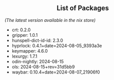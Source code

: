 <!--- This list was auto-generated by ./helper.sh. DO NOT edit this file manually. -->

<h2 align="center">List of Packages</h2>

_(The latest version available in the nix store)_

- crt: 0.2.0
- gripper: 1.0.1
- hunspell-dict-id-id: 2.3.0
- hyprlock: 0.4.1+date=2024-08-05_9393a3e
- keymapper: 4.6.0
- lexurgy: 1.7.1
- odin-nightly: 2024-08-15
- ols: 2024-08-15+rev=31d5bb9
- waybar: 0.10.4+date=2024-08-07_21906f0
